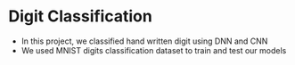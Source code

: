 # Digit Classification
- In this project, we classified hand written digit using DNN and CNN
- We used MNIST digits classification dataset to train and test our models